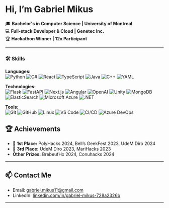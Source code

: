# Hi, I’m Gabriel Mikus

🎓 **Bachelor's in Computer Science | University of Montreal**  
💻 **Full-stack Developer & Cloud | Genetec Inc.**  
🏆 **Hackathon Winner | 12x Participant**  

---

### 🛠️ Skills

**Languages:**  
![Python](https://img.shields.io/badge/-Python-3776AB?style=flat-square&logo=python&logoColor=white)
![C#](https://img.shields.io/badge/-C%23-239120?style=flat-square&logo=c-sharp)
![React](https://img.shields.io/badge/-React-61DAFB?style=flat-square&logo=react&logoColor=white)
![TypeScript](https://img.shields.io/badge/-TypeScript-007ACC?style=flat-square&logo=typescript&logoColor=white)
![Java](https://img.shields.io/badge/-Java-007396?style=flat-square&logo=java)
![C++](https://img.shields.io/badge/-C++-00599C?style=flat-square&logo=c%2B%2B)
![YAML](https://img.shields.io/badge/-YAML-ffdd00?style=flat-square&logo=yaml)

**Technologies:**  
![Flask](https://img.shields.io/badge/-Flask-000000?style=flat-square&logo=flask)
![FastAPI](https://img.shields.io/badge/-FastAPI-009688?style=flat-square&logo=fastapi&logoColor=white)
![Next.js](https://img.shields.io/badge/-Next.js-000000?style=flat-square&logo=next.js)
![Angular](https://img.shields.io/badge/-Angular-DD0031?style=flat-square&logo=angular)
![OpenAI](https://img.shields.io/badge/-OpenAI-412991?style=flat-square&logo=openai)
![Unity](https://img.shields.io/badge/-Unity-000000?style=flat-square&logo=unity)
![MongoDB](https://img.shields.io/badge/-MongoDB-47A248?style=flat-square&logo=mongodb&logoColor=white)
![ElasticSearch](https://img.shields.io/badge/-ElasticSearch-005571?style=flat-square&logo=elasticsearch)
![Microsoft Azure](https://img.shields.io/badge/-Azure-232F7E?style=flat-square&logo=microsoft-azure)
![.NET](https://img.shields.io/badge/-.NET-512BD4?style=flat-square&logo=dot-net)

**Tools:**  
![Git](https://img.shields.io/badge/-Git-black?style=flat-square&logo=git)
![GitHub](https://img.shields.io/badge/-GitHub-181717?style=flat-square&logo=github)
![Linux](https://img.shields.io/badge/-Linux-FCC624?style=flat-square&logo=linux&logoColor=white)
![VS Code](https://img.shields.io/badge/-VS%20Code-007ACC?style=flat-square&logo=visual-studio-code)
![CI/CD](https://img.shields.io/badge/-CI%2FCD-555555?style=flat-square)
![Azure DevOps](https://img.shields.io/badge/-Azure%20DevOps-0078D7?style=flat-square&logo=azure-devops)


## 🏆 Achievements
- 🥇 **1st Place:** PolyHacks 2024, Bell’s GeekFest 2023, UdeM Diro 2024  
- 🥉 **3rd Place:** UdeM Diro 2023, MariHacks 2023  
- **Other Prizes:** BrebeufHx 2024, Conuhacks 2024

---

## 📫 Contact Me
- Email: gabriel.mikus11@gmail.com  
- LinkedIn: [linkedin.com/in/gabriel-mikus-728a2326b](https://www.linkedin.com/in/gabriel-mikus-728a2326b/)  

---
